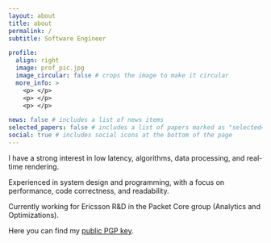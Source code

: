 ```yaml
---
layout: about
title: about
permalink: /
subtitle: Software Engineer

profile:
  align: right
  image: prof_pic.jpg
  image_circular: false # crops the image to make it circular
  more_info: >
    <p> </p>
    <p> </p>
    <p> </p>

news: false # includes a list of news items
selected_papers: false # includes a list of papers marked as "selected={true}"
social: true # includes social icons at the bottom of the page
---
```


I have a strong interest in low latency, algorithms, data processing, and real-time rendering.

Experienced in system design and programming, with a focus on performance, code correctness, and readability.

Currently working for Ericsson R&D in the Packet Core group (Analytics and Optimizations).

Here you can find my [public PGP key](https://brue.org/pgp).
